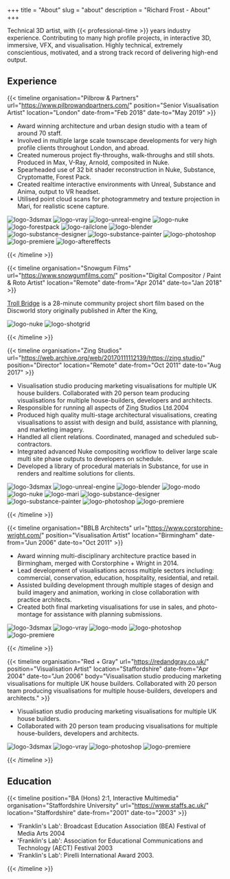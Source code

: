 +++
title = "About"
slug = "about"
description = "Richard Frost - About"
+++

Technical 3D artist, with {{< professional-time >}} years industry experience. Contributing to many high profile projects, in interactive 3D, immersive, VFX, and visualisation. Highly technical, extremely conscientious, motivated, and a strong track record of delivering high-end output.

## Experience

<!-- {{< timeline
organisation="Pilbrow & Partners"
url="https://www.pilbrowandpartners.com/"
position="Head of VR & AR"
location="London"
date-from="May 2019"
date-to="Present" >}}

* Award winning architecture and urban design studio with a team of around 70 staff.
* Involved in multiple large scale townscape developments for very high profile clients throughout London, and abroad.
* Created numerous project fly-throughs, walk-throughs and still shots. Produced in Max, V-Ray, Arnold, composited in Nuke.
* Spearheaded use of 32 bit shader reconstruction in Nuke, Substance, Cryptomatte, Forest Pack.
* Created realtime interactive environments with Unreal, Substance and Anima, output to VR headset.
* Utilised point cloud scans for photogrammetry and texture projection in Mari, for realistic scene capture.

![logo-unreal-engine](../images/clear.svg)
![logo-git](../images/clear.svg)
![logo-python](../images/clear.svg)
![logo-3dsmax](../images/clear.svg)
![logo-forestpack](../images/clear.svg)
![logo-railclone](../images/clear.svg)
![logo-blender](../images/clear.svg)
![logo-substance-designer](../images/clear.svg)
![logo-premiere](../images/clear.svg)
![logo-aftereffects](../images/clear.svg)
![logo-photoshop](../images/clear.svg)

{{< /timeline >}} -->


{{< timeline
organisation="Pilbrow & Partners"
url="https://www.pilbrowandpartners.com/"
position="Senior Visualisation Artist"
location="London"
date-from="Feb 2018"
date-to="May 2019" >}}

* Award winning architecture and urban design studio with a team of around 70 staff.
* Involved in multiple large scale townscape developments for very high profile clients throughout London, and abroad.
* Created numerous project fly-throughs, walk-throughs and still shots. Produced in Max, V-Ray, Arnold, composited in Nuke.
* Spearheaded use of 32 bit shader reconstruction in Nuke, Substance, Cryptomatte, Forest Pack.
* Created realtime interactive environments with Unreal, Substance and Anima, output to VR headset.
* Utilised point cloud scans for photogrammetry and texture projection in Mari, for realistic scene capture.

![logo-3dsmax](../images/clear.svg)
![logo-vray](../images/clear.svg)
![logo-unreal-engine](../images/clear.svg)
![logo-nuke](../images/clear.svg)
![logo-forestpack](../images/clear.svg)
![logo-railclone](../images/clear.svg)
![logo-blender](../images/clear.svg)
![logo-substance-designer](../images/clear.svg)
![logo-substance-painter](../images/clear.svg)
![logo-photoshop](../images/clear.svg)
![logo-premiere](../images/clear.svg)
![logo-aftereffects](../images/clear.svg)

{{< /timeline >}}


{{< timeline 
organisation="Snowgum Films"
url="https://www.snowgumfilms.com/"
position="Digital Compositor / Paint & Roto Artist"
location="Remote"
date-from="Apr 2014"
date-to="Jan 2018" >}}

[Troll Bridge](https://www.trollbridge.film/) is a 28-minute community project short film based on the Discworld story originally published in After the King,  

![logo-nuke](../images/clear.svg)
![logo-shotgrid](../images/clear.svg)

{{< /timeline >}}


{{< timeline 
organisation="Zing Studios"
url="https://web.archive.org/web/20170111112139/https://zing.studio/"
position="Director"
location="Remote"
date-from="Oct 2011"
date-to="Aug 2017" >}}

* Visualisation studio producing marketing visualisations for multiple UK house builders. Collaborated with 20 person team producing visualisations for multiple house-builders, developers and architects.
* Responsible for running all aspects of Zing Studios Ltd.2004 
* Produced high quality multi-stage architectural visualisations, creating visualisations to assist with design and build, assistance with planning, and marketing imagery.
* Handled all client relations. Coordinated, managed and scheduled sub-contractors.
* Integrated advanced Nuke compositing workflow to deliver large scale multi site phase outputs to developers on schedule.
* Developed a library of procedural materials in Substance, for use in renders and realtime solutions for clients.

![logo-3dsmax](../images/clear.svg)
![logo-unreal-engine](../images/clear.svg)
![logo-blender](../images/clear.svg)
![logo-modo](../images/clear.svg)
![logo-nuke](../images/clear.svg)
![logo-mari](../images/clear.svg)
![logo-substance-designer](../images/clear.svg)
![logo-substance-painter](../images/clear.svg)
![logo-photoshop](../images/clear.svg)
![logo-premiere](../images/clear.svg)

{{< /timeline >}}


{{< timeline 
organisation="BBLB Architects"
url="https://www.corstorphine-wright.com/"
position="Visualisation Artist"
location="Birmingham"
date-from="Jun 2006"
date-to="Oct 2011" >}}

* Award winning multi-disciplinary architecture practice based in Birmingham, merged with Corstorphine + Wright in 2014.
* Lead development of visualisations across multiple sectors including: commercial, conservation, education, hospitality, residential, and retail.
* Assisted building development through multiple stages of design and build imagery and animation, working in close collaboration with practice architects.
* Created both final marketing visualisations for use in sales, and photo-montage for assistance with planning submissions.

![logo-3dsmax](../images/clear.svg)
![logo-vray](../images/clear.svg)
![logo-modo](../images/clear.svg)
![logo-photoshop](../images/clear.svg)
![logo-premiere](../images/clear.svg)

{{< /timeline >}}


{{< timeline 
organisation="Red + Gray"
url="https://redandgray.co.uk/"
position="Visualisation Artist"
location="Staffordshire"
date-from="Apr 2004"
date-to="Jun 2006"
body="Visualisation studio producing marketing visualisations for multiple UK house builders. Collaborated with 20 person team producing visualisations for multiple house-builders, developers and architects." >}}

* Visualisation studio producing marketing visualisations for multiple UK house builders.
* Collaborated with 20 person team producing visualisations for multiple house-builders, developers and architects.

![logo-3dsmax](../images/clear.svg)
![logo-vray](../images/clear.svg)
![logo-photoshop](../images/clear.svg)
![logo-premiere](../images/clear.svg)

{{< /timeline >}}

## Education

{{< timeline
position="BA (Hons) 2:1, Interactive Multimedia"
organisation="Staffordshire University"
url="https://www.staffs.ac.uk/"
location="Staffordshire"
date-from="2001"
date-to="2003" >}}

* 'Franklin's Lab': Broadcast Education Association (BEA) Festival of Media Arts 2004
* 'Franklin's Lab': Association for Educational Communications and Technology (AECT) Festival 2003
* 'Franklin's Lab': Pirelli International Award 2003.

{{< /timeline >}}